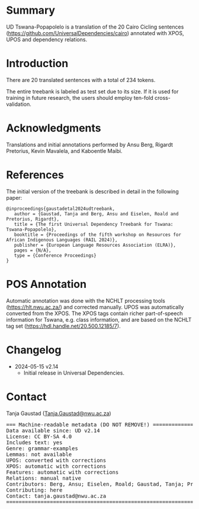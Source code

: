 # Summary

UD Tswana-Popapolelo is a translation of the 20 Cairo Cicling sentences (https://github.com/UniversalDependencies/cairo) annotated with XPOS, UPOS and dependency relations.

# Introduction

There are 20 translated sentences with a total of 234 tokens.

The entire treebank is labeled as test set due to its size. 
If it is used for training in future research, the users should employ ten-fold 
cross-validation.

# Acknowledgments
Translations and initial annotations performed by Ansu Berg, Rigardt Pretorius, Kevin Mavalela, and Kaboentle
Maibi.

# References
The initial version of the treebank is described in detail in the following paper:

```
@inproceedings{gaustadetal2024udtreebank,
   author = {Gaustad, Tanja and Berg, Ansu and Eiselen, Roald and Pretorius, Rigardt},
   title = {The first Universal Dependency Treebank for Tswana: Tswana-Popapolelo},
   booktitle = {Proceedings of the fifth workshop on Resources for African Indigenous Languages (RAIL 2024)},
   publisher = {European Language Resources Association (ELRA)},
   pages = {N/A},
   type = {Conference Proceedings}
}
```

# POS Annotation
Automatic annotation was done with the NCHLT processing tools (https://hlt.nwu.ac.za/) and corrected manually. UPOS was automatically converted from the XPOS. The XPOS tags contain richer part-of-speech information for Tswana, e.g. class information, and are based on the NCHLT tag set (https://hdl.handle.net/20.500.12185/7).

# Changelog

* 2024-05-15 v2.14
  * Initial release in Universal Dependencies.

# Contact

Tanja Gaustad (Tanja.Gaustad@nwu.ac.za)

<pre>
=== Machine-readable metadata (DO NOT REMOVE!) ================================
Data available since: UD v2.14
License: CC BY-SA 4.0
Includes text: yes
Genre: grammar-examples
Lemmas: not available
UPOS: converted with corrections
XPOS: automatic with corrections
Features: automatic with corrections
Relations: manual native
Contributors: Berg, Ansu; Eiselen, Roald; Gaustad, Tanja; Pretorius, Rigardt
Contributing: here
Contact: tanja.gaustad@nwu.ac.za
===============================================================================
</pre>
